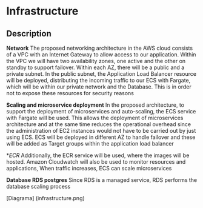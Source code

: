 # Infrastructure

## Description
**Network**
The proposed networking architecture in the AWS cloud consists of a VPC with an Internet
Gateway to allow access to our application. Within the VPC we will have two availability
zones, one active and the other on standby to support failover.
Within each AZ, there will be a public and a private subnet. In the public subnet, the
Application Load Balancer resource will be deployed, distributing the incoming traffic to our
ECS with Fargate, which will be within our private network and the Database. This is in order
not to expose these resources for security reasons

**Scaling and microservice deployment**
In the proposed architecture, to support the deployment of microservices and auto-scaling,
the ECS service with Fargate will be used. This allows the deployment of microservices
architecture and at the same time reduces the operational overhead since the administration
of EC2 instances would not have to be carried out by just using ECS. ECS will be deployed
in different AZ to handle failover and these will be added as Target groups within the
application load balancer

**ECR*
Additionally, the ECR service will be used, where the images will be hosted. Amazon
Cloudwatch will also be used to monitor resources and applications, When traffic increases,
ECS can scale microservices

**Database RDS postgres**
Since RDS is a managed service, RDS performs the database scaling process

[Diagrama] (infrastructure.png)
